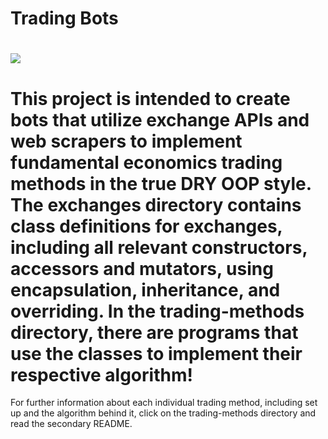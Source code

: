Trading Bots
==============
![](https://github.com/anthony-albertina/trading-bots/blob/master/images/intro.gif)
=============================================================================
This project is intended to create bots that utilize exchange APIs and web scrapers to 
implement fundamental economics trading methods in the true DRY OOP style. The exchanges 
directory contains class definitions for exchanges, including all relevant constructors,
accessors and mutators, using encapsulation, inheritance, and overriding. In the trading-methods
directory, there are programs that use the classes to implement their respective algorithm!
=============================================================================
For further information about each individual trading method, including set up and the
algorithm behind it, click on the trading-methods directory and read the secondary README.